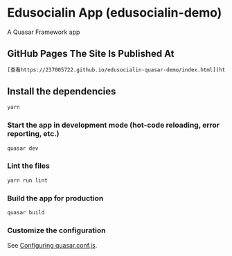 # Edusocialin App (edusocialin-demo)

A Quasar Framework app

## GitHub Pages The Site Is Published At 
```bash
[查看https://237005722.github.io/edusocialin-quasar-demo/index.html](https://237005722.github.io/edusocialin-quasar-demo/index.html)
```

## Install the dependencies
```bash
yarn
```

### Start the app in development mode (hot-code reloading, error reporting, etc.)
```bash
quasar dev
```

### Lint the files
```bash
yarn run lint
```

### Build the app for production
```bash
quasar build
```

### Customize the configuration
See [Configuring quasar.conf.js](https://quasar.dev/quasar-cli/quasar-conf-js).
